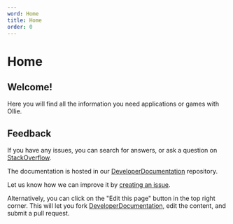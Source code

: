 ```yaml
---
word: Home
title: Home
order: 0
---
```

# Home

## Welcome!

Here you will find all the information you need applications or games with Ollie.

## Feedback

If you have any issues, you can search for answers, or ask a question on [StackOverflow][].

The documentation is hosted in our [DeveloperDocumentation][repo] repository.

Let us know how we can improve it by [creating an issue][issue].

Alternatively, you can click on the "Edit this page" button in the top right corner.
This will let you fork [DeveloperDocumentation][repo], edit the content, and submit a pull request.

[StackOverflow]: http://stackoverflow.com/questions/tagged/ollie-api?sort=newest
[repo]: https://github.com/orbotix/DeveloperDocumentation
[issue]: https://github.com/orbotix/DeveloperDocumentation/issues/new
